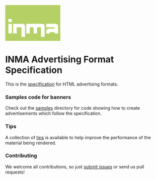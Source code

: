 ![INMA Logo](inma.png)

# INMA Advertising Format Specification

This is the [specification](specification.md) for HTML advertising formats.

### Samples code for banners 

Check out the [samples](samples) directory for code showing how to create advertisements which follow the specification.

### Tips

A collection of [tips](tips.md) is available to help improve the performance of the material being rendered.

### Contributing

We welcome all contributions, so just [submit issues](https://github.com/inma-no/advertsspec/issues) or send us pull requests!
